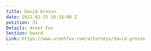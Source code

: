 ```yaml
---
title: David Grosso
date: 2021-02-25 16:18:00 Z
position: 31
Details: Arent Fox
Section: board
Link: https://www.arentfox.com/attorneys/david-grosso
---
```


